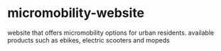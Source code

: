 # micromobility-website

website that offers micromobility options for urban residents.
available products such as ebikes, electric scooters and mopeds